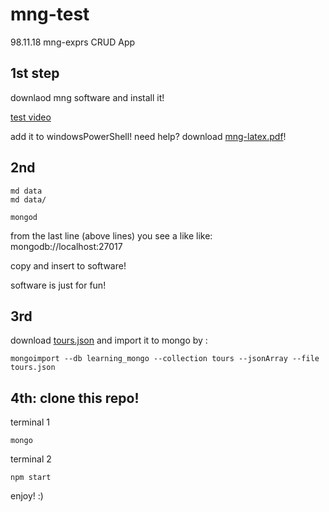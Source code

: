 # mng-test
98.11.18  mng-exprs CRUD App

## 1st step
downlaod mng software and install it!

[test video](https://archive.org/details/mongoExpressGithub)


add it to windowsPowerShell! 
need help? download [mng-latex.pdf](https://drive.google.com/open?id=1K3UoxmTdD94j0vSgvhIheyPiONalH8of)!

## 2nd 
```
md data
md data/

mongod 
```
from the last line (above lines)
you see a like like: mongodb://localhost:27017

copy and insert to software! 

software is just for fun!

## 3rd 
download [tours.json]() 
and import it to mongo by :
```
mongoimport --db learning_mongo --collection tours --jsonArray --file tours.json
```

## 4th: clone this repo!

terminal 1
```
mongo
```
terminal 2
```
npm start
```

enjoy! :)

